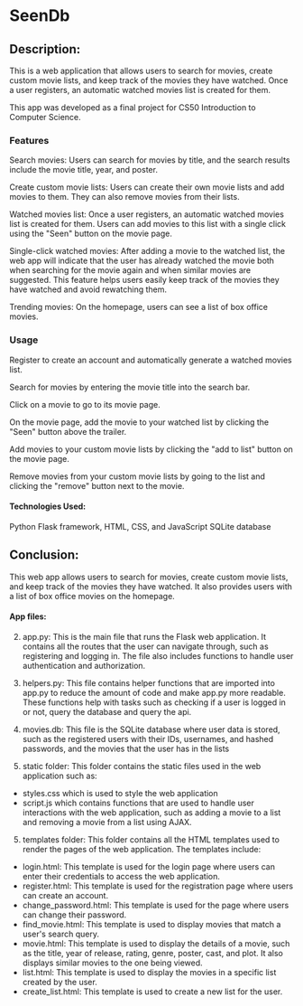 # SeenDb

## Description:
This is a web application that allows users to search for movies, create custom movie lists, and keep track of the movies they have watched. Once a user registers, an automatic watched movies list is created for them.

This app was developed as a final project for CS50 Introduction to Computer Science.

### Features
Search movies: Users can search for movies by title, and the search results include the movie title, year, and poster.

Create custom movie lists: Users can create their own movie lists and add movies to them. They can also remove movies from their lists.

Watched movies list: Once a user registers, an automatic watched movies list is created for them. Users can add movies to this list with a single click using the "Seen" button on the movie page.

Single-click watched movies: After adding a movie to the watched list, the web app will indicate that the user has already watched the movie both when searching for the movie again and when similar movies are suggested. This feature helps users easily keep track of the movies they have watched and avoid rewatching them.

Trending movies: On the homepage, users can see a list of box office movies.


### Usage
Register to create an account and automatically generate a watched movies list.

Search for movies by entering the movie title into the search bar.

Click on a movie to go to its movie page.

On the movie page, add the movie to your watched list by clicking the "Seen" button above the trailer.

Add movies to your custom movie lists by clicking the "add to list" button on the movie page.

Remove movies from your custom movie lists by going to the list and clicking the "remove" button next to the movie.


#### Technologies Used:
Python Flask framework,
HTML, CSS, and JavaScript
SQLite database


## Conclusion:
This web app allows users to search for movies, create custom movie lists, and keep track of the movies they have watched. It also provides users with a list of box office movies on the homepage.


#### App files:
2. app.py: This is the main file that runs the Flask web application. It contains all the routes that the user can navigate through, such as registering and logging in. The file also includes functions to handle user authentication and authorization.

3. helpers.py: This file contains helper functions that are imported into app.py to reduce the amount of code and make app.py more readable. These functions help with tasks such as checking if a user is logged in or not, query the database and query the api.

3. movies.db: This file is the SQLite database where user data is stored, such as the registered users with their IDs, usernames, and hashed passwords, and the movies that the user has in the lists

4. static folder: This folder contains the static files used in the web application such as:
- styles.css which is used to style the web application 
- script.js which contains functions that are used to handle user interactions with the web application, such as adding a movie to a list and removing a movie from a list using AJAX.

5. templates folder: This folder contains all the HTML templates used to render the pages of the web application. The templates include:
- login.html: This template is used for the login page where users can enter their credentials to access the web application.
- register.html: This template is used for the registration page where users can create an account.
- change_password.html: This template is used for the page where users can change their password.
- find_movie.html: This template is used to display movies that match a user's search query.
- movie.html: This template is used to display the details of a movie, such as the title, year of release, rating, genre, poster, cast, and plot. It also displays similar movies to the one being viewed.
- list.html: This template is used to display the movies in a specific list created by the user.
- create_list.html: This template is used to create a new list for the user.
